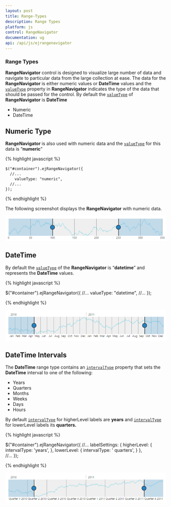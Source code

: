 ```yaml
---
layout: post
title: Range-Types
description: Range Types
platform: js
control: RangeNavigator
documentation: ug
api: /api/js/ejrangenavigator
---
```


### Range Types

**RangeNavigator** control is designed to visualize large number of data and navigate to particular data from the large collection at ease. The data for the **RangeNavigator** is either numeric values or **DateTime** values and the [`valueType`](../api/ejrangenavigator#members:valuetype) property in **RangeNavigator** indicates the type of the data that should be passed for the control. By default the [`valueType`](../api/ejrangenavigator#members:valuetype) of **RangeNavigator** is **DateTime**

* Numeric                 
* DateTime

## Numeric Type

**RangeNavigator** is also used with numeric data and the [`valueType`](../api/ejrangenavigator#members:valuetype) for this data is “**numeric**”

{% highlight javascript %}


    $("#container").ejRangeNavigator({
      //...
        valueType: "numeric",
      //...	
    });


{% endhighlight %}


The following screenshot displays the **RangeNavigator** with numeric data.



![](/js/RangeNavigator/Range-Types_images/Range-Types_img1.png) 

## DateTime

By default the [`valueType`](../api/ejrangenavigator#members:valuetype) of the **RangeNavigator** is “**datetime**” and represents the **DateTime** values.

{% highlight javascript %}


$("#container").ejRangeNavigator({
      //...
        valueType: "datetime",
      //...	
       });


{% endhighlight %}



![](/js/RangeNavigator/Range-Types_images/Range-Types_img2.png) 

## DateTime Intervals

The **DateTime** range type contains an [`intervalType`](../api/ejrangenavigator#members:labelsettings-higherlevel-intervaltype) property that sets the **DateTime** interval to one of the following:

* Years
* Quarters
* Months
* Weeks
* Days 
* Hours

By default [`intervalType`](../api/ejrangenavigator#members:labelsettings-higherlevel-intervaltype) for higherLevel labels are **years** and [`intervalType`](../api/ejrangenavigator#members:labelsettings-lowerlevel-intervaltype) for lowerLevel labels its **quarters.**


{% highlight javascript %}


$("#container").ejRangeNavigator({
   //...
     labelSettings:
      { 
          higherLevel:
            {
                intervalType: 'years',
            },
        lowerLevel:
           {
               intervalType: ' quarters',
           }
      },    
  //...	
  });


{% endhighlight %}





![](/js/RangeNavigator/Range-Types_images/Range-Types_img3.png) 
